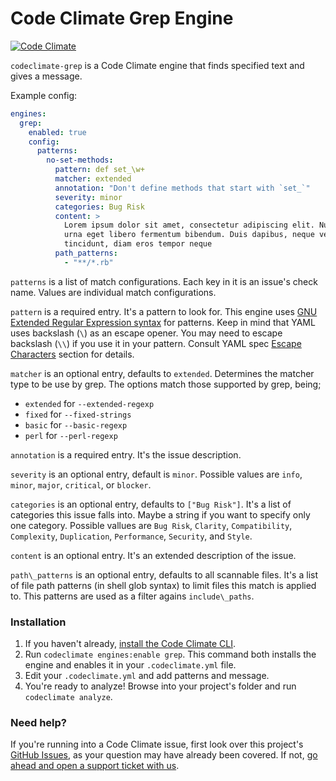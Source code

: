 # Code Climate Grep Engine

[![Code
Climate](https://codeclimate.com/github/codeclimate/codeclimate-grep/badges/gpa.svg)](https://codeclimate.com/github/codeclimate/codeclimate-grep)

`codeclimate-grep` is a Code Climate engine that finds specified text and gives
a message.

Example config:

```yaml
engines:
  grep:
    enabled: true
    config:
      patterns:
        no-set-methods:
          pattern: def set_\w+
          matcher: extended
          annotation: "Don't define methods that start with `set_`"
          severity: minor
          categories: Bug Risk
          content: >
            Lorem ipsum dolor sit amet, consectetur adipiscing elit. Nunc id
            urna eget libero fermentum bibendum. Duis dapibus, neque vel aliquet
            tincidunt, diam eros tempor neque
          path_patterns:
            - "**/*.rb"
```

`patterns` is a list of match configurations. Each key in it is an issue's check
name. Values are individual match configurations.

`pattern` is a required entry. It's a pattern to look for. This engine uses [GNU
Extended Regular Expression syntax][] for patterns. Keep in mind that YAML uses
backslash (`\`) as an escape opener. You may need to escape backslash (`\\`) if
you use it in your pattern. Consult YAML spec [Escape Characters][] section for
details.

`matcher` is an optional entry, defaults to `extended`. Determines the
matcher type to be use by grep. The options match those supported by grep, being;
- `extended` for `--extended-regexp`
- `fixed` for `--fixed-strings`
- `basic` for `--basic-regexp`
- `perl` for `--perl-regexp`

`annotation` is a required entry. It's the issue description.

`severity` is an optional entry, default is `minor`. Possible values are `info`,
`minor`, `major`, `critical`, or `blocker`.

`categories` is an optional entry, defaults to `["Bug Risk"]`. It's a list of
categories this issue falls into. Maybe a string if you want to specify only one
category. Possible vallues are `Bug Risk`, `Clarity`, `Compatibility`,
`Complexity`, `Duplication`, `Performance`, `Security`, and `Style`.

`content` is an optional entry. It's an extended description of the issue.

`path\_patterns` is an optional entry, defaults to all scannable files. It's a
list of file path patterns (in shell glob syntax) to limit files this match is
applied to. This patterns are used as a filter agains `include\_paths`.

### Installation

1. If you haven't already, [install the Code Climate CLI][].
2. Run `codeclimate engines:enable grep`. This command both installs the engine
   and enables it in your `.codeclimate.yml` file.
3. Edit your `.codeclimate.yml` and add patterns and message.
3. You're ready to analyze! Browse into your project's folder and run
   `codeclimate analyze`.

### Need help?

If you're running into a Code Climate issue, first look over this project's
[GitHub Issues](https://github.com/codeclimate/codeclimate-grep/issues), as
your question may have already been covered. If not, [go ahead and open a
support ticket with us](https://codeclimate.com/help).

[GNU Extended Regular Expression syntax]: https://www.gnu.org/software/grep/manual/grep.html#Regular-Expressions
[Escape Characters]: http://www.yaml.org/spec/1.2/spec.html#id2776092
[install the Code Climate CLI]: https://github.com/codeclimate/codeclimate
